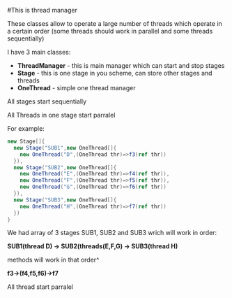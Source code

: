 #This is thread manager

These classes allow to operate a large number of threads which operate in a certain order 
(some threads should work in parallel and some threads sequentially)


I have 3 main classes:

* **ThreadManager** - this is main manager which can start and stop stages
* **Stage** - this is one stage in you scheme, can store other stages and threads
* **OneThread** - simple one thread manager

All stages start sequentially

All Threads in one stage start parralel

For example:
```cs
new Stage[]{
  new Stage("SUB1",new OneThread[]{
    new OneThread("D",(OneThread thr)=>f3(ref thr))
  }),
  new Stage("SUB2",new OneThread[]{
	new OneThread("E",(OneThread thr)=>f4(ref thr)),
	new OneThread("F",(OneThread thr)=>f5(ref thr)),
	new OneThread("G",(OneThread thr)=>f6(ref thr))
  }),
  new Stage("SUB3",new OneThread[]{
	new OneThread("H",(OneThread thr)=>f7(ref thr))
  })
}
```

We had array of 3 stages
SUB1, SUB2 and SUB3
wrich will work in order:

**SUB1(thread D) -> SUB2(threads(E,F,G) -> SUB3(thread H)**

methods will work in that order^

**f3->(f4,f5,f6)->f7**

All thread start parralel
